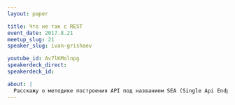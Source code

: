 ```yaml
---
layout: paper

title: Что не так с REST
event_date: 2017.8.21
meetup_slug: 21
speaker_slug: ivan-grishaev

youtube_id: Av7lKMolnpg
speakerdeck_direct:
speakerdeck_id:

about: |
  Расскажу о методике построения API под названием SEA (Single Api Endpoint). Это когда все апишки на одном урле. Отличия от классического REST, преимущества и недостатки.
---
```


